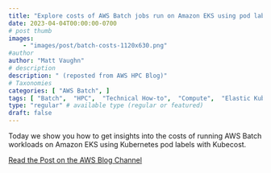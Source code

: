 ```yaml
---
title: "Explore costs of AWS Batch jobs run on Amazon EKS using pod labels and Kubecost"
date: 2023-04-04T00:00:00-0700
# post thumb
images:
    - "images/post/batch-costs-1120x630.png"
#author
author: "Matt Vaughn"
# description
description: " (reposted from AWS HPC Blog)"
# Taxonomies
categories: [ "AWS Batch", ]
tags: [ "Batch",  "HPC",  "Technical How-to",  "Compute",  "Elastic Kubernetes Service",  "Containers",  "hpcblog", ]
type: "regular" # available type (regular or featured)
draft: false
---
```


Today we show you how to get insights into the costs of running AWS Batch workloads on Amazon EKS using Kubernetes pod labels with Kubecost.

<a href="https://aws.amazon.com/blogs/hpc/explore-costs-of-aws-batch-jobs-run-on-amazon-eks-using-pod-labels-and-kubecost/" class="btn btn-primary btn-lg active" role="button" aria-pressed="true" style="margin-top: 8px;">Read the Post on the AWS Blog Channel</a>
